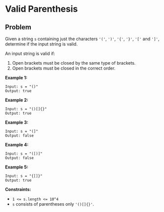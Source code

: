 # Valid Parenthesis
## Problem
Given a string `s` containing just the characters `'('`, `')'`, `'{'`, `'}'`, `'['` and `']'`, determine if the input string is valid.

An input string is valid if:
1. Open brackets must be closed by the same type of brackets.
2. Open brackets must be closed in the correct order.

**Example 1:**
```
Input: s = "()"
Output: true
```
**Example 2:**
```
Input: s = "()[]{}"
Output: true
```
**Example 3:**
```
Input: s = "(]"
Output: false
```
**Example 4:**
```
Input: s = "([)]"
Output: false
```
**Example 5:**
```
Input: s = "{[]}"
Output: true
```

**Constraints:**
- `1 <= s.length <= 10^4`
- `s` consists of parentheses only `'()[]{}'`.